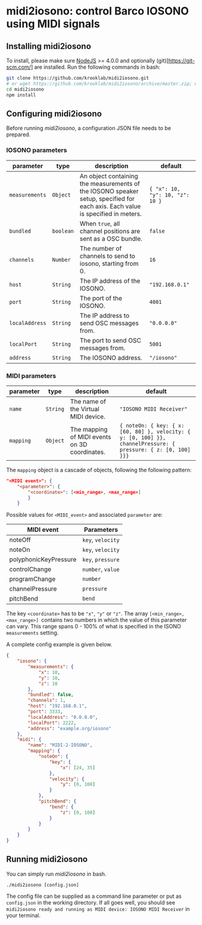 # midi2iosono: control Barco IOSONO using MIDI signals

## Installing midi2iosono

To install, please make sure [NodeJS](https://nodejs.org/en/) >= 4.0.0 and optionally (git)[https://git-scm.com/] are installed.
Run the following commands in bash:

```bash
git clone https://github.com/krooklab/midi2iosono.git
# or wget https://github.com/krooklab/midi2iosono/archive/master.zip; unzip master.zip
cd midi2iosono
npm install
```

## Configuring midi2iosono

Before running *midi2iosono*, a configuration JSON file needs to be prepared.

### IOSONO parameters

| parameter         | type      | description | default |
|-------------------|-----------|-------------|---------|
| `measurements`    | `Object`  | An object containing the measurements of the IOSONO speaker setup, specified for each axis. Each value is specified in meters. | `{ "x": 10, "y": 10, "z": 10 }` |
| `bundled`         | `boolean` | When `true`, all channel positions are sent as a OSC bundle. | `false`|
| `channels`         | `Number` | The number of channels to send to iosono, starting from 0. | `16`|
| `host`         | `String` | The IP address of the IOSONO. | `"192.168.0.1"`|
| `port`         | `String` | The port of the IOSONO. | `4001`|
| `localAddress`         | `String` | The IP address to send OSC messages from. | `"0.0.0.0"`|
| `localPort`         | `String` | The port to send OSC messages from. | `5001`|
| `address`         | `String` | The IOSONO address. | `"/iosono"`|

### MIDI parameters

| parameter         | type      | description | default |
|-------------------|-----------|-------------|---------|
| `name`         | `String` | The name of the Virtual MIDI device. | `"IOSONO MIDI Receiver"`|
| `mapping`         | `Object` | The mapping of MIDI events on 3D coordinates.  | `{ noteOn: { key: { x: [60, 80] }, velocity: { y: [0, 100] }}, channelPressure: { pressure: { z: [0, 100] }}}`|

The `mapping` object is a cascade of objects, following the following pattern: 
```json
"<MIDI event>": { 
    "<parameter>": { 
        "<coordinate>": [<min_range>, <max_range>] 
        } 
    }
```
Possible values for `<MIDI_event>` and associated `parameter` are:

| MIDI event      |     Parameters    |
| -------------   |        ----------- |
| noteOff         | `key`, `velocity` |
| noteOn           | `key`, `velocity`|
| polyphonicKeyPressure  |     `key`, `pressure` |
| controlChange      |          `number`, `value` |
| programChange       |         `number` |
| channelPressure     |         `pressure` |
| pitchBend           |         `bend` |

The key `<coordinate>` has to be `"x"`, `"y"` or `"z"`. The array `[<min_range>, <max_range>] `contains two numbers in which the value of this parameter can vary. This range spans 0 - 100% of what is specified in the  ISONO `measurements` setting.


A complete config example is given below.

```json
{
    "iosono": {
        "measurements": {
            "x": 10,
            "y": 10,
            "z": 10
        },
        "bundled": false,
        "channels": 1,
        "host": "192.168.0.1",
        "port": 3333,
        "localAddress": "0.0.0.0",
        "localPort": 2222,
        "address": "example.org/iosono"
    },
    "midi": {
        "name": "MIDI-2-IOSONO",
        "mapping": {
            "noteOn": {
                "key": {
                    "x": [24, 35]
                },
                "velocity": {
                    "y": [0, 100]
                }
            },
            "pitchBend": {
                "bend": {
                    "z": [0, 100]
                }
            }
        }
    }
}
```

## Running midi2iosono

You can simply run *midi2iosono* in bash.

`./midi2iosono [config.json]`

The config file can be supplied as a command line parameter or put as `config.json` in the working directory.
If all goes well, you should see `midi2iosono ready and running as MIDI device: IOSONO MIDI Receiver` in your terminal.

